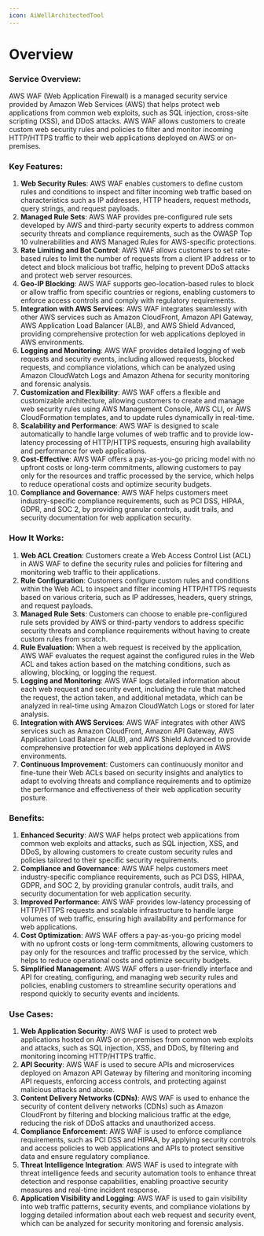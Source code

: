 ```yaml
---
icon: AiWellArchitectedTool
---
```

# Overview

### Service Overview:

AWS WAF (Web Application Firewall) is a managed security service provided by Amazon Web Services (AWS) that helps protect web applications from common web exploits, such as SQL injection, cross-site scripting (XSS), and DDoS attacks. AWS WAF allows customers to create custom web security rules and policies to filter and monitor incoming HTTP/HTTPS traffic to their web applications deployed on AWS or on-premises.

### Key Features:

1. **Web Security Rules**: AWS WAF enables customers to define custom rules and conditions to inspect and filter incoming web traffic based on characteristics such as IP addresses, HTTP headers, request methods, query strings, and request payloads.
2. **Managed Rule Sets**: AWS WAF provides pre-configured rule sets developed by AWS and third-party security experts to address common security threats and compliance requirements, such as the OWASP Top 10 vulnerabilities and AWS Managed Rules for AWS-specific protections.
3. **Rate Limiting and Bot Control**: AWS WAF allows customers to set rate-based rules to limit the number of requests from a client IP address or to detect and block malicious bot traffic, helping to prevent DDoS attacks and protect web server resources.
4. **Geo-IP Blocking**: AWS WAF supports geo-location-based rules to block or allow traffic from specific countries or regions, enabling customers to enforce access controls and comply with regulatory requirements.
5. **Integration with AWS Services**: AWS WAF integrates seamlessly with other AWS services such as Amazon CloudFront, Amazon API Gateway, AWS Application Load Balancer (ALB), and AWS Shield Advanced, providing comprehensive protection for web applications deployed in AWS environments.
6. **Logging and Monitoring**: AWS WAF provides detailed logging of web requests and security events, including allowed requests, blocked requests, and compliance violations, which can be analyzed using Amazon CloudWatch Logs and Amazon Athena for security monitoring and forensic analysis.
7. **Customization and Flexibility**: AWS WAF offers a flexible and customizable architecture, allowing customers to create and manage web security rules using AWS Management Console, AWS CLI, or AWS CloudFormation templates, and to update rules dynamically in real-time.
8. **Scalability and Performance**: AWS WAF is designed to scale automatically to handle large volumes of web traffic and to provide low-latency processing of HTTP/HTTPS requests, ensuring high availability and performance for web applications.
9. **Cost-Effective**: AWS WAF offers a pay-as-you-go pricing model with no upfront costs or long-term commitments, allowing customers to pay only for the resources and traffic processed by the service, which helps to reduce operational costs and optimize security budgets.
10. **Compliance and Governance**: AWS WAF helps customers meet industry-specific compliance requirements, such as PCI DSS, HIPAA, GDPR, and SOC 2, by providing granular controls, audit trails, and security documentation for web application security.

### How It Works:

1. **Web ACL Creation**: Customers create a Web Access Control List (ACL) in AWS WAF to define the security rules and policies for filtering and monitoring web traffic to their applications.
2. **Rule Configuration**: Customers configure custom rules and conditions within the Web ACL to inspect and filter incoming HTTP/HTTPS requests based on various criteria, such as IP addresses, headers, query strings, and request payloads.
3. **Managed Rule Sets**: Customers can choose to enable pre-configured rule sets provided by AWS or third-party vendors to address specific security threats and compliance requirements without having to create custom rules from scratch.
4. **Rule Evaluation**: When a web request is received by the application, AWS WAF evaluates the request against the configured rules in the Web ACL and takes action based on the matching conditions, such as allowing, blocking, or logging the request.
5. **Logging and Monitoring**: AWS WAF logs detailed information about each web request and security event, including the rule that matched the request, the action taken, and additional metadata, which can be analyzed in real-time using Amazon CloudWatch Logs or stored for later analysis.
6. **Integration with AWS Services**: AWS WAF integrates with other AWS services such as Amazon CloudFront, Amazon API Gateway, AWS Application Load Balancer (ALB), and AWS Shield Advanced to provide comprehensive protection for web applications deployed in AWS environments.
7. **Continuous Improvement**: Customers can continuously monitor and fine-tune their Web ACLs based on security insights and analytics to adapt to evolving threats and compliance requirements and to optimize the performance and effectiveness of their web application security posture.

### Benefits:

1. **Enhanced Security**: AWS WAF helps protect web applications from common web exploits and attacks, such as SQL injection, XSS, and DDoS, by allowing customers to create custom security rules and policies tailored to their specific security requirements.
2. **Compliance and Governance**: AWS WAF helps customers meet industry-specific compliance requirements, such as PCI DSS, HIPAA, GDPR, and SOC 2, by providing granular controls, audit trails, and security documentation for web application security.
3. **Improved Performance**: AWS WAF provides low-latency processing of HTTP/HTTPS requests and scalable infrastructure to handle large volumes of web traffic, ensuring high availability and performance for web applications.
4. **Cost Optimization**: AWS WAF offers a pay-as-you-go pricing model with no upfront costs or long-term commitments, allowing customers to pay only for the resources and traffic processed by the service, which helps to reduce operational costs and optimize security budgets.
5. **Simplified Management**: AWS WAF offers a user-friendly interface and API for creating, configuring, and managing web security rules and policies, enabling customers to streamline security operations and respond quickly to security events and incidents.

### Use Cases:

1. **Web Application Security**: AWS WAF is used to protect web applications hosted on AWS or on-premises from common web exploits and attacks, such as SQL injection, XSS, and DDoS, by filtering and monitoring incoming HTTP/HTTPS traffic.
2. **API Security**: AWS WAF is used to secure APIs and microservices deployed on Amazon API Gateway by filtering and monitoring incoming API requests, enforcing access controls, and protecting against malicious attacks and abuse.
3. **Content Delivery Networks (CDNs)**: AWS WAF is used to enhance the security of content delivery networks (CDNs) such as Amazon CloudFront by filtering and blocking malicious traffic at the edge, reducing the risk of DDoS attacks and unauthorized access.
4. **Compliance Enforcement**: AWS WAF is used to enforce compliance requirements, such as PCI DSS and HIPAA, by applying security controls and access policies to web applications and APIs to protect sensitive data and ensure regulatory compliance.
5. **Threat Intelligence Integration**: AWS WAF is used to integrate with threat intelligence feeds and security automation tools to enhance threat detection and response capabilities, enabling proactive security measures and real-time incident response.
6. **Application Visibility and Logging**: AWS WAF is used to gain visibility into web traffic patterns, security events, and compliance violations by logging detailed information about each web request and security event, which can be analyzed for security monitoring and forensic analysis.